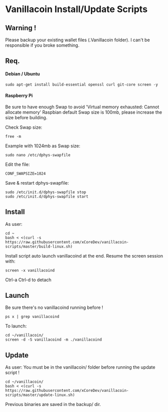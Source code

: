 # Vanillacoin Install/Update Scripts

## Warning !
Please backup your existing wallet files (.Vanillacoin folder).
I can't be responsible if you broke something.

## Req.

#### Debian / Ubuntu 
```
sudo apt-get install build-essential openssl curl git-core screen -y
```

#### Raspberry Pi
Be sure to have enough Swap to avoid 'Virtual memory exhausted: Cannot allocate memory'
Raspbian default Swap size is 100mb, please increase the size before building.

Check Swap size:
```
free -m
```

Example with 1024mb as Swap size:
```
sudo nano /etc/dphys-swapfile
```
Edit the file:
```
CONF_SWAPSIZE=1024
```
Save & restart dphys-swapfile:
```
sudo /etc/init.d/dphys-swapfile stop
sudo /etc/init.d/dphys-swapfile start
```

## Install
As user:
```
cd ~
bash < <(curl -s  https://raw.githubusercontent.com/xCoreDev/vanillacoin-scripts/master/build-linux.sh)
```
Install script auto launch vanillacoind at the end.
Resume the screen session with:
```
screen -x vanillacoind
```
Ctrl-a Ctrl-d to detach

## Launch
Be sure there's no vanillacoind running before !
```
ps x | grep vanillacoind
```
To launch:
```
cd ~/vanillacoin/
screen -d -S vanillacoind -m ./vanillacoind
```

## Update
As user: You must be in the vanillacoin/ folder before running the update script !

```
cd ~/vanillacoin/
bash < <(curl -s  https://raw.githubusercontent.com/xCoreDev/vanillacoin-scripts/master/update-linux.sh)
```
Previous binaries are saved in the backup/ dir.
